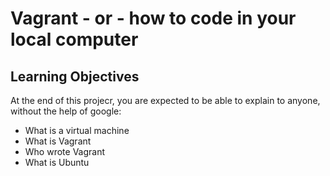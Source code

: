 # Vagrant - or - how to code in your local computer

## Learning Objectives

At the end of this projecr, you are expected to be able to explain to anyone, without the help of google:

- What is a virtual machine
- What is Vagrant
- Who wrote Vagrant
- What is Ubuntu 

